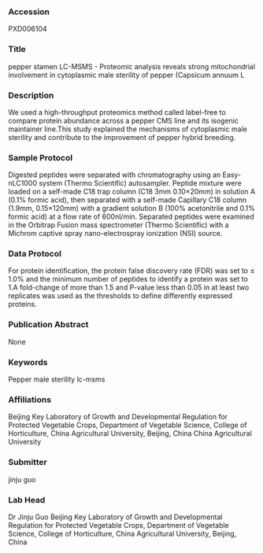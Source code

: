 ### Accession
PXD006104

### Title
pepper stamen LC-MSMS -  Proteomic analysis reveals strong mitochondrial involvement in cytoplasmic male sterility of pepper (Capsicum annuum L

### Description
We used a high-throughput proteomics method called label-free to compare protein abundance across a pepper CMS line and its isogenic maintainer line.This study explained the mechanisms of cytoplasmic male sterility and contribute to the improvement of pepper hybrid breeding.

### Sample Protocol
Digested peptides were separated with chromatography using an Easy-nLC1000 system (Thermo Scientific) autosampler. Peptide mixture were loaded on a self-made C18 trap column (C18 3mm 0.10×20mm) in solution A (0.1% formic acid), then separated with a self-made Capillary C18 column (1.9mm, 0.15×120mm) with a gradient solution B (100% acetonitrile and 0.1% formic acid) at a flow rate of 600nl/min. Separated peptides were examined in the Orbitrap Fusion mass spectrometer (Thermo Scientific) with a Michrom captive spray nano-electrospray ionization (NSI) source.

### Data Protocol
For protein identification, the protein false discovery rate (FDR) was set to ≤ 1.0% and the minimum number of peptides to identify a protein was set to 1.A fold-change of more than 1.5 and P-value less than 0.05 in at least two replicates was used as the thresholds to define differently expressed proteins.

### Publication Abstract
None

### Keywords
Pepper male sterility lc-msms

### Affiliations
Beijing Key Laboratory of Growth and Developmental Regulation for Protected Vegetable Crops, Department of Vegetable Science, College of Horticulture, China Agricultural University, Beijing, China
China Agricultural University

### Submitter
jinju guo

### Lab Head
Dr Jinju Guo
Beijing Key Laboratory of Growth and Developmental Regulation for Protected Vegetable Crops, Department of Vegetable Science, College of Horticulture, China Agricultural University, Beijing, China


